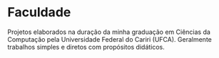 # Faculdade
Projetos elaborados na duração da minha graduação em Ciências da Computação pela Universidade Federal do Cariri (UFCA). Geralmente trabalhos simples e diretos com propósitos didáticos.

